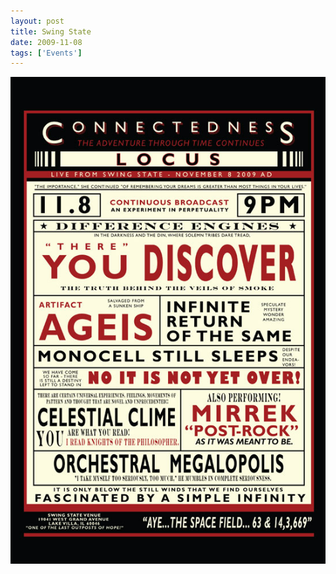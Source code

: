 ```yaml
---
layout: post
title: Swing State
date: 2009-11-08
tags: ['Events']
---
```

![Swing State](/assets/images/2009-11-08.jpg)
